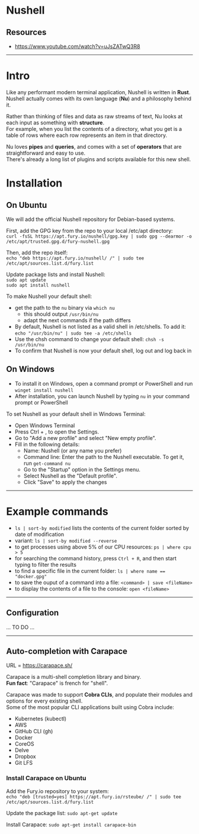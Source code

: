 # Nushell

## Resources
- https://www.youtube.com/watch?v=uJsZATwQ3R8

---

# Intro

Like any performant modern terminal application, Nushell is written in **Rust**.  
Nushell actually comes with its own language (**Nu**) and a philosophy behind it.  

Rather than thinking of files and data as raw streams of text, Nu looks at each input as something with **structure**.  
For example, when you list the contents of a directory, what you get is a table of rows where each row represents an item in that directory.  

Nu loves **pipes** and **queries**, and comes with a set of **operators** that are straightforward and easy to use.  
There's already a long list of plugins and scripts available for this new shell.

# Installation

## On Ubuntu

We will add the official Nushell repository for Debian-based systems.  

First, add the GPG key from the repo to your local /etc/apt directory:  
`curl -fsSL https://apt.fury.io/nushell/gpg.key | sudo gpg --dearmor -o /etc/apt/trusted.gpg.d/fury-nushell.gpg`  

Then, add the repo itself:  
`echo "deb https://apt.fury.io/nushell/ /" | sudo tee /etc/apt/sources.list.d/fury.list`  

Update package lists and install Nushell:  
`sudo apt update`  
`sudo apt install nushell`  

To make Nushell your default shell:  
- get the path to the `nu` binary via `which nu`
  - this should output `/usr/bin/nu`
  - adapt the next commands if the path differs
- By default, Nushell is not listed as a valid shell in /etc/shells. To add it: `echo "/usr/bin/nu" | sudo tee -a /etc/shells`
- Use the chsh command to change your default shell: `chsh -s /usr/bin/nu`
- To confirm that Nushell is now your default shell, log out and log back in

## On Windows

- To install it on Windows, open a command prompt or PowerShell and run `winget install nushell`
- After installation, you can launch Nushell by typing `nu` in your command prompt or PowerShell

To set Nushell as your default shell in Windows Terminal:
- Open Windows Terminal
- Press Ctrl + , to open the Settings.
- Go to "Add a new profile" and select "New empty profile".
- Fill in the following details:
  - Name: Nushell (or any name you prefer)
  - Command line: Enter the path to the Nushell executable. To get it, run `get-command nu`
  - Go to the "Startup" option in the Settings menu.
  - Select Nushell as the "Default profile".
  - Click "Save" to apply the changes

---

# Example commands

- `ls | sort-by modified` lists the contents of the current folder sorted by date of modification
- variant: `ls | sort-by modified --reverse`
- to get processes using above 5% of our CPU resources: `ps | where cpu > 5`
- for searching the command history, press `Ctrl + R`, and then start typing to filter the results
- to find a specific file in the current folder: `ls | where name == "docker.gpg"`
- to save the ouput of a command into a file: `<command> | save <fileName>`
- to display the contents of a file to the console: `open <fileName>`

---

## Configuration

... TO DO ...

---

## Auto-completion with Carapace

URL = https://carapace.sh/  

Carapace is a multi-shell completion library and binary.  
**Fun fact**: "Carapace" is french for "shell".  

Carapace was made to support **Cobra CLIs**, and populate their modules and options for every existing shell.  
Some of the most popular CLI applications built using Cobra include:
- Kubernetes (kubectl)
- AWS
- GitHub CLI (gh)
- Docker
- CoreOS
- Delve
- Dropbox
- Git LFS

### Install Carapace on Ubuntu

Add the Fury.io repository to your system:  
`echo "deb [trusted=yes] https://apt.fury.io/rsteube/ /" | sudo tee /etc/apt/sources.list.d/fury.list`  

Update the package list:  `sudo apt-get update`  

Install Carapace: `sudo apt-get install carapace-bin`
